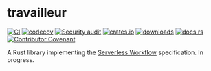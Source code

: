 # travailleur

[![CI](https://github.com/clechasseur/rust-template/actions/workflows/ci.yml/badge.svg?branch=main&event=push)](https://github.com/clechasseur/rust-template/actions/workflows/ci.yml) [![codecov](https://codecov.io/gh/clechasseur/rust-template/branch/main/graph/badge.svg?token=qSFdAkbb8U)](https://codecov.io/gh/clechasseur/rust-template) [![Security audit](https://github.com/clechasseur/rust-template/actions/workflows/audit-check.yml/badge.svg?branch=main)](https://github.com/clechasseur/rust-template/actions/workflows/audit-check.yml) [![crates.io](https://img.shields.io/crates/v/rust-template-clp.svg)](https://crates.io/crates/rust-template-clp) [![downloads](https://img.shields.io/crates/d/rust-template-clp.svg)](https://crates.io/crates/rust-template-clp) [![docs.rs](https://img.shields.io/badge/docs-latest-blue.svg)](https://docs.rs/rust-template-clp) [![Contributor Covenant](https://img.shields.io/badge/Contributor%20Covenant-2.1-4baaaa.svg)](CODE_OF_CONDUCT.md)

A Rust library implementing the [Serverless Workflow](https://serverlessworkflow.io/) specification. In progress.
